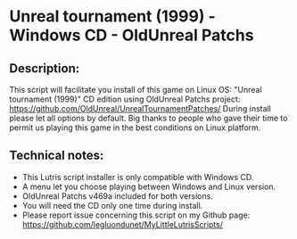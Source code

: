 # Unreal tournament (1999) - Windows CD - OldUnreal Patchs

## Description:
This script will facilitate you install of this game on Linux OS:
"Unreal tournament (1999)" CD edition using OldUnreal Patchs project:
https://github.com/OldUnreal/UnrealTournamentPatches/
During install please let all options by default.
Big thanks to people who gave their time to permit us playing this game in the best conditions on Linux platform.

## Technical notes:
- This Lutris script installer is only compatible with Windows CD.
- A menu let you choose playing between Windows and Linux version.
- OldUnreal Patchs v469a included for both versions.
- You will need the CD only one time during install.
- Please report issue concerning this script on my Github page:
https://github.com/legluondunet/MyLittleLutrisScripts/


